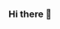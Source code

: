### Hi there 👋

<!--
**Blagojco/Blagojco** is a ✨ _special_ ✨ repository because its `README.md` (this file) appears on your GitHub
